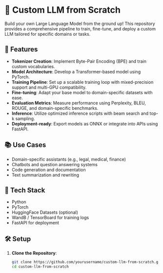 # 🧠 Custom LLM from Scratch

Build your own Large Language Model from the ground up! This repository provides a comprehensive pipeline to train, fine-tune, and deploy a custom LLM tailored for specific domains or tasks.

## 🔧 Features

- **Tokenizer Creation**: Implement Byte-Pair Encoding (BPE) and train custom vocabularies.
- **Model Architecture**: Develop a Transformer-based model using PyTorch.
- **Training Pipeline**: Set up a scalable training loop with mixed-precision support and multi-GPU compatibility.
- **Fine-tuning**: Adapt your base model to domain-specific datasets with ease.
- **Evaluation Metrics**: Measure performance using Perplexity, BLEU, ROUGE, and domain-specific benchmarks.
- **Inference**: Utilize optimized inference scripts with beam search and top-k sampling.
- **Deployment-ready**: Export models as ONNX or integrate into APIs using FastAPI.

## 📚 Use Cases

- Domain-specific assistants (e.g., legal, medical, finance)
- Chatbots and question answering systems
- Code generation and documentation
- Text summarization and rewriting

## 🚀 Tech Stack

- Python
- PyTorch
- HuggingFace Datasets (optional)
- WandB / TensorBoard for training logs
- FastAPI for deployment

## 🛠️ Setup

1. **Clone the Repository**:

   ```bash
   git clone https://github.com/yourusername/custom-llm-from-scratch.git
   cd custom-llm-from-scratch
